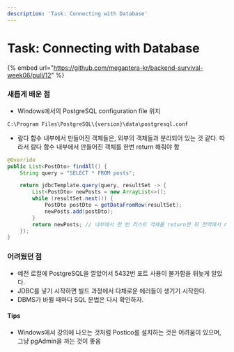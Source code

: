 ```yaml
---
description: 'Task: Connecting with Database'
---
```


# Task: Connecting with Database

{% embed url="https://github.com/megaptera-kr/backend-survival-week06/pull/12" %}

### 새롭게 배운 점

* Windows에서의 PostgreSQL configuration file 위치

```
C:\Program Files\PostgreSQL\{version}\data\postgresql.conf
```

* 람다 함수 내부에서 만들어진 객체들은, 외부의 객체들과 분리되어 있는 것 같다. 따라서 람다 함수 내부에서 만들어진 객체를 한번 return 해줘야 함

```java
@Override
public List<PostDto> findAll() {
    String query = "SELECT * FROM posts";

    return jdbcTemplate.query(query, resultSet -> {
        List<PostDto> newPosts = new ArrayList<>();
        while (resultSet.next()) {
            PostDto postDto = getDataFromRow(resultSet);
            newPosts.add(postDto);
        }
        return newPosts; // 내부에서 한 번 리스트 객체를 return한 뒤 전역에서 retun해주기
    });
}
```

### 어려웠던 점

* 예전 로컬에 PostgreSQL을 깔았어서 5432번 포트 사용이 불가함을 뒤늦게 알았다.
* JDBC를 넣기 시작하면 빌드 과정에서 다채로운 에러들이 생기기 시작한다.
* DBMS가 바뀔 때마다 SQL 문법은 다시 확인하자.

#### Tips

* Windows에서 강의에 나오는 것처럼 Postico를 설치하는 것은 어려움이 있으며, 그냥 pgAdmin을 까는 것이 좋음
